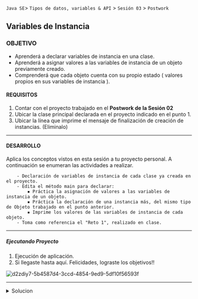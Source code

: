 `Java SE`> `Tipos de datos, variables & API` > `Sesión 03` > `Postwork`

## Variables de Instancia

### OBJETIVO

- Aprenderá a declarar variables de instancia en una clase.
- Aprenderá a asignar valores a las variables de instancia de un objeto previamente creado.
- Comprenderá que cada objeto cuenta con su propio estado ( valores propios en sus variables de instancia ).

#### REQUISITOS

1. Contar con el proyecto trabajado en el <b>Postwork de la Sesión 02</b>
2. Ubicar la clase principal declarada en el proyecto indicado en el punto 1.
3. Ubicar la línea que imprime el mensaje de finalización de creación de instancias. (Eliminalo)

<hr>

#### DESARROLLO

Aplica los conceptos vistos en esta sesión a tu proyecto personal. A continuación se enumeran las actividades a realizar.
      
        - Declaración de variables de instancia de cada clase ya creada en el proyecto.
        - Edita el método main para declarar:
            ▪ Práctica la asignación de valores a las variables de instancia de un objeto.
            ▪ Práctica la declaración de una instancia más, del mismo tipo de Objeto trabajado en el punto anterior.
            ▪ Imprime los valores de las variables de instancia de cada objeto.
        - Toma como referencia el "Reto 1", realizado en clase.

<hr>

##### Ejecutando Proyecto

1. Ejecución de aplicación. 
2. Si llegaste hasta aquí. Felicidades, lograste los objetivos!!

![d2zdiy7-5b4587d4-3ccd-4854-9ed9-5df10f56593f](https://user-images.githubusercontent.com/56565204/67229369-ca235000-f400-11e9-9c31-ca19d9283269.png)

<hr>

<details>
	<summary>Solucion</summary>
	<p> 1. Declara variables de instancia en cada clase previamente creada. </p>
	<p> 2. Asigna valores a las variables de instancia al menos a un objeto.</p>
        <p> 3. Declara una intancia más del tipo de objeto trabajado en el punto anterior, asigna valores a sus variables de instancia. </p>
        <p> 4. Imprime las variables de instancia de los objetos trabajados en el punto 2 y 3. </p>
	<p> 5. Ejecutar Proyecto </p>
</details> 


